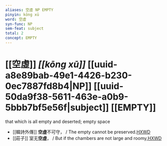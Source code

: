 ```yaml
---
aliases: 空虛 NP EMPTY
pinyin: kōng xū
word: 空虛
syn-func: NP
sem-feat: subject
total: 2
concept: EMPTY 
---
```

# [[空虛]] *[[kōng xū]]*  [[uuid-a8e89bab-49e1-4426-b230-0ec7887fd8b4|NP]] [[uuid-50da9f38-5611-463e-a0b9-5bbb7bf5e56f|subject]] [[EMPTY]]
that which is all empty and deserted; empty space
 - [[韓詩外傳]] **空虛**不可守， / The empty cannot be preserved.[HXWD](https://hxwd.org/textview.html?location=KR1c0066_tls_004-31a.3)
 - [[莊子]] 室无**空虛**， / But if the chambers are not large and roomy,[HXWD](https://hxwd.org/textview.html?location=KR5c0126_tls_026-11a.20)